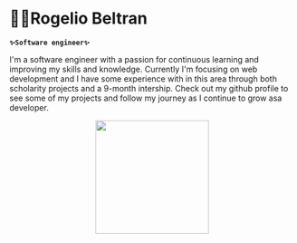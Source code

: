 # 🏌️‍♂️Rogelio Beltran 

**`✨Software engineer✨`**

I'm a software engineer with a passion for continuous learning and improving my skills and knowledge.
Currently I'm focusing on web development and I have some experience with in this area through both scholarity projects and a 9-month intership.
Check out my github profile to see some of my projects and follow my journey as I continue to grow asa developer.

<div align="center">
  <img src="https://media.giphy.com/media/7NoNw4pMNTvgc/giphy.gif" width="200"/>
</div>

<!--
**bonjourrog/bonjourrog** is a ✨ _special_ ✨ repository because its `README.md` (this file) appears on your GitHub profile.

Here are some ideas to get you started:

- 🔭 I’m currently working on ...
- 🌱 I’m currently learning ...
- 👯 I’m looking to collaborate on ...
- 🤔 I’m looking for help with ...
- 💬 Ask me about ...
- 📫 How to reach me: ...
- 😄 Pronouns: ...
- ⚡ Fun fact: ...
-->
